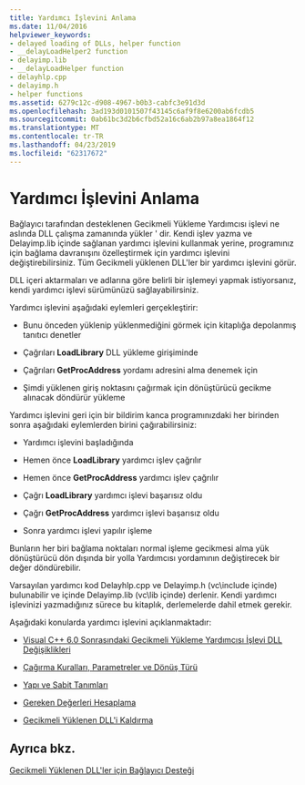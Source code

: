 ```yaml
---
title: Yardımcı İşlevini Anlama
ms.date: 11/04/2016
helpviewer_keywords:
- delayed loading of DLLs, helper function
- __delayLoadHelper2 function
- delayimp.lib
- __delayLoadHelper function
- delayhlp.cpp
- delayimp.h
- helper functions
ms.assetid: 6279c12c-d908-4967-b0b3-cabfc3e91d3d
ms.openlocfilehash: 3ad193d0101507f43145c6af9f8e6200ab6fcdb5
ms.sourcegitcommit: 0ab61bc3d2b6cfbd52a16c6ab2b97a8ea1864f12
ms.translationtype: MT
ms.contentlocale: tr-TR
ms.lasthandoff: 04/23/2019
ms.locfileid: "62317672"
---
```

# <a name="understanding-the-helper-function"></a>Yardımcı İşlevini Anlama

Bağlayıcı tarafından desteklenen Gecikmeli Yükleme Yardımcısı işlevi ne aslında DLL çalışma zamanında yükler ' dir. Kendi işlev yazma ve Delayimp.lib içinde sağlanan yardımcı işlevini kullanmak yerine, programınız için bağlama davranışını özelleştirmek için yardımcı işlevini değiştirebilirsiniz. Tüm Gecikmeli yüklenen DLL'ler bir yardımcı işlevini görür.

DLL içeri aktarmaları ve adlarına göre belirli bir işlemeyi yapmak istiyorsanız, kendi yardımcı işlevi sürümünüzü sağlayabilirsiniz.

Yardımcı işlevini aşağıdaki eylemleri gerçekleştirir:

- Bunu önceden yüklenip yüklenmediğini görmek için kitaplığa depolanmış tanıtıcı denetler

- Çağrıları **LoadLibrary** DLL yükleme girişiminde

- Çağrıları **GetProcAddress** yordamı adresini alma denemek için

- Şimdi yüklenen giriş noktasını çağırmak için dönüştürücü gecikme alınacak döndürür yükleme

Yardımcı işlevini geri için bir bildirim kanca programınızdaki her birinden sonra aşağıdaki eylemlerden birini çağırabilirsiniz:

- Yardımcı işlevini başladığında

- Hemen önce **LoadLibrary** yardımcı işlev çağrılır

- Hemen önce **GetProcAddress** yardımcı işlev çağrılır

- Çağrı **LoadLibrary** yardımcı işlevi başarısız oldu

- Çağrı **GetProcAddress** yardımcı işlevi başarısız oldu

- Sonra yardımcı işlevi yapılır işleme

Bunların her biri bağlama noktaları normal işleme gecikmesi alma yük dönüştürücü dön dışında bir yolla Yardımcısı yordamının değiştirecek bir değer döndürebilir.

Varsayılan yardımcı kod Delayhlp.cpp ve Delayimp.h (vc\include içinde) bulunabilir ve içinde Delayimp.lib (vc\lib içinde) derlenir. Kendi yardımcı işlevinizi yazmadığınız sürece bu kitaplık, derlemelerde dahil etmek gerekir.

Aşağıdaki konularda yardımcı işlevini açıklanmaktadır:

- [Visual C++ 6.0 Sonrasındaki Gecikmeli Yükleme Yardımcısı İşlevi DLL Değişiklikleri](changes-in-the-dll-delayed-loading-helper-function-since-visual-cpp-6-0.md)

- [Çağırma Kuralları, Parametreler ve Dönüş Türü](calling-conventions-parameters-and-return-type.md)

- [Yapı ve Sabit Tanımları](structure-and-constant-definitions.md)

- [Gereken Değerleri Hesaplama](calculating-necessary-values.md)

- [Gecikmeli Yüklenen DLL'i Kaldırma](explicitly-unloading-a-delay-loaded-dll.md)

## <a name="see-also"></a>Ayrıca bkz.

[Gecikmeli Yüklenen DLL'ler için Bağlayıcı Desteği](linker-support-for-delay-loaded-dlls.md)
